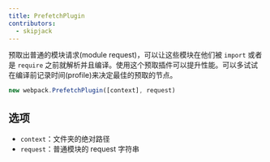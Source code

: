 ```yaml
---
title: PrefetchPlugin
contributors:
  - skipjack
---
```


预取出普通的模块请求(module request)，可以让这些模块在他们被 `import` 或者是 `require` 之前就解析并且编译。使用这个预取插件可以提升性能。可以多试试在编译前记录时间(profile)来决定最佳的预取的节点。

``` javascript
new webpack.PrefetchPlugin([context], request)
```


## 选项

- `context`：文件夹的绝对路径
- `request`：普通模块的 request 字符串
